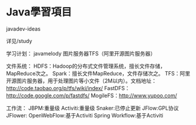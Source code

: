 # Java學習項目

javadev-ideas

详见/study








学习计划：
javamelody
图片服务器TFS（阿里开源图片服务器）



文件系统：
HDFS：Hadoop的分布式文件管理系统，擅长文件存储，MapReduce次之。
Spark：擅长文件MapReduce，文件存储次之。
TFS：阿里开源图片服务器，用于处理图片等小文件（2M以内）。文档地址：http://code.taobao.org/p/tfs/wiki/index/
FastDFS：http://code.google.com/p/fastdfs/
MogileFS：http://www.yupoo.com/



工作流：
JBPM:重量级
Activiti:重量级
Snaker:已停止更新
JFlow:GPL协议
JFlower:
OpenWebFlow:基于Activiti
Spring Workflow:基于Activiti
